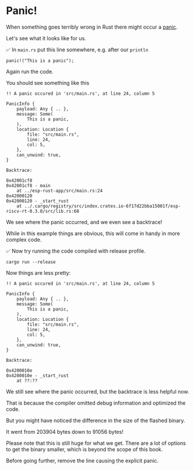# Panic!

When something goes terribly wrong in Rust there might occur a [panic].

Let's see what it looks like for us.

✅ In `main.rs` put this line somewhere, e.g. after our `println`
```rust,ignore
panic!("This is a panic");
```

Again run the code.

You should see something like this

```text
!! A panic occured in 'src/main.rs', at line 24, column 5

PanicInfo {
    payload: Any { .. },
    message: Some(
        This is a panic,
    ),
    location: Location {
        file: "src/main.rs",
        line: 24,
        col: 5,
    },
    can_unwind: true,
}

Backtrace:

0x42001cf8
0x42001cf8 - main
    at ../esp-rust-app/src/main.rs:24
0x42000120
0x42000120 - _start_rust
    at ../.cargo/registry/src/index.crates.io-6f17d22bba15001f/esp-riscv-rt-0.3.0/src/lib.rs:68
```

We see where the panic occurred, and we even see a backtrace!

While in this example things are obvious, this will come in handy in more complex code.

✅ Now try running the code compiled with release profile.
```shell
cargo run --release
```

Now things are less pretty:
```text
!! A panic occured in 'src/main.rs', at line 24, column 5

PanicInfo {
    payload: Any { .. },
    message: Some(
        This is a panic,
    ),
    location: Location {
        file: "src/main.rs",
        line: 24,
        col: 5,
    },
    can_unwind: true,
}

Backtrace:

0x4200010e
0x4200010e - _start_rust
    at ??:??
```

We still see where the panic occurred, but the backtrace is less helpful now.

That is because the compiler omitted debug information and optimized the code.

But you might have noticed the difference in the size of the flashed binary.

It went from 203904 bytes down to 91056 bytes!

Please note that this is still huge for what we get. There are a lot of options to get the binary smaller, which is beyond the scope of this book.

Before going further, remove the line causing the explicit panic.

[panic]: https://doc.rust-lang.org/book/ch09-01-unrecoverable-errors-with-panic.html
